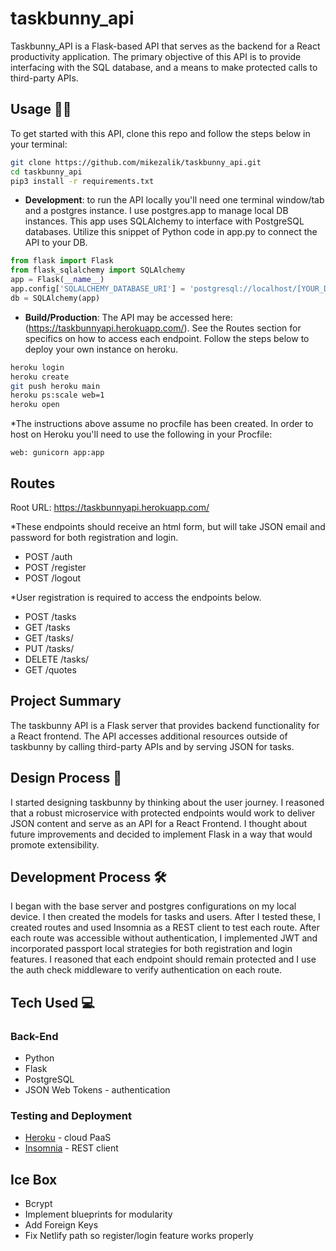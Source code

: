 # taskbunny_api

Taskbunny_API is a Flask-based API that serves as the backend for a React productivity application. The primary objective of this API is to provide interfacing with the SQL database, and a means to make protected calls to third-party APIs.

## Usage 👩‍💻

To get started with this API, clone this repo and follow the steps below in your terminal:

```bash
git clone https://github.com/mikezalik/taskbunny_api.git
cd taskbunny_api
pip3 install -r requirements.txt
```

- **Development**: to run the API locally you'll need one terminal window/tab and a postgres instance. I use postgres.app to manage local DB instances. This app uses SQLAlchemy to interface with PostgreSQL databases. Utilize this snippet of Python code in app.py to connect the API to your DB.

```python
from flask import Flask
from flask_sqlalchemy import SQLAlchemy
app = Flask(__name__)
app.config['SQLALCHEMY_DATABASE_URI'] = 'postgresql://localhost/[YOUR_DATABASE_NAME]'
db = SQLAlchemy(app)
```

- **Build/Production**: The API may be accessed here: (https://taskbunnyapi.herokuapp.com/). See the Routes section for specifics on how to access each endpoint. Follow the steps below to deploy your own instance on heroku.

```bash
heroku login
heroku create
git push heroku main
heroku ps:scale web=1
heroku open
```

\*The instructions above assume no procfile has been created. In order to host on Heroku you'll need to use the following in your Procfile:

```procfile
web: gunicorn app:app
```

## Routes

Root URL: https://taskbunnyapi.herokuapp.com/

\*These endpoints should receive an html form, but will take JSON email and password for both registration and login.

- POST /auth
- POST /register
- POST /logout

\*User registration is required to access the endpoints below.

- POST /tasks
- GET /tasks
- GET /tasks/<id>
- PUT /tasks/<id>
- DELETE /tasks/<id>
- GET /quotes

## Project Summary

The taskbunny API is a Flask server that provides backend functionality for a React frontend. The API accesses additional resources outside of taskbunny by calling third-party APIs and by serving JSON for tasks.

## Design Process 📐

I started designing taskbunny by thinking about the user journey. I reasoned that a robust microservice with protected endpoints would work to deliver JSON content and serve as an API for a React Frontend. I thought about future improvements and decided to implement Flask in a way that would promote extensibility.

## Development Process 🛠

I began with the base server and postgres configurations on my local device. I then created the models for tasks and users. After I tested these, I created routes and used Insomnia as a REST client to test each route. After each route was accessible without authentication, I implemented JWT and incorporated passport local strategies for both registration and login features. I reasoned that each endpoint should remain protected and I use the auth check middleware to verify authentication on each route.

## Tech Used 💻

### Back-End

- Python
- Flask
- PostgreSQL
- JSON Web Tokens - authentication

### Testing and Deployment

- [Heroku](https://www.heroku.com/) - cloud PaaS
- [Insomnia](https://insomnia.rest/) - REST client

## Ice Box

- Bcrypt
- Implement blueprints for modularity
- Add Foreign Keys
- Fix Netlify path so register/login feature works properly
